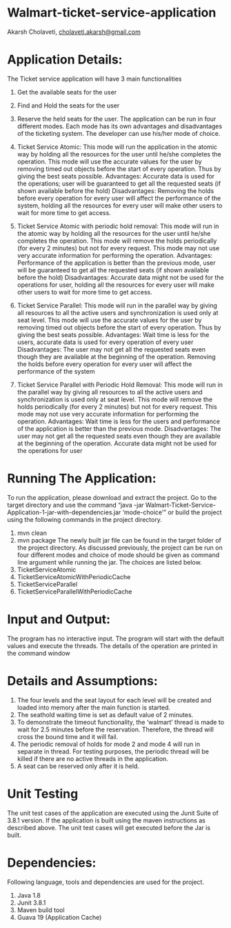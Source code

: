 # Walmart-ticket-service-application
Akarsh Cholaveti, cholaveti.akarsh@gmail.com

# Application Details:
The Ticket service application will have 3 main functionalities

1.	Get the available seats for the user
2.	Find and Hold the seats for the user
3.	Reserve the held seats for the user.
The application can be run in four different modes. Each mode has its own advantages and disadvantages of the ticketing system. The developer can use his/her mode of choice.

1.	Ticket Service Atomic: This mode will run the application in the atomic way by holding all the resources for the user until he/she completes the operation. This mode will use the accurate values for the user by removing timed out objects before the start of every operation. Thus by giving the best seats possible.
Advantages: Accurate data is used for the operations; user will be guaranteed to get all the requested seats (if shown available before the hold)
Disadvantages: Removing the holds before every operation for every user will affect the performance of the system, holding all the resources for every user will make other users to wait for more time to get access.

2.	Ticket Service Atomic with periodic hold removal: This mode will run in the atomic way by holding all the resources for the user until he/she completes the operation. This mode will remove the holds periodically (for every 2 minutes) but not for every request. This mode may not use very accurate information for performing the operation.
Advantages: Performance of the application is better than the previous mode, user will be guaranteed to get all the requested seats (if shown available before the hold)
Disadvantages: Accurate data might not be used for the operations for user, holding all the resources for every user will make other users to wait for more time to get access.

3.	Ticket Service Parallel: This mode will run in the parallel way by giving all resources to all the active users and synchronization is used only at seat level. This mode will use the accurate values for the user by removing timed out objects before the start of every operation. Thus by giving the best seats possible.
Advantages: Wait time is less for the users, accurate data is used for every operation of every user
Disadvantages: The user may not get all the requested seats even though they are available at the beginning of the operation. Removing the holds before every operation for every user will affect the performance of the system

4.	Ticket Service Parallel with Periodic Hold Removal: This mode will run in the parallel way by giving all resources to all the active users and synchronization is used only at seat level. This mode will remove the holds periodically (for every 2 minutes) but not for every request. This mode may not use very accurate information for performing the operation.
Advantages: Wait time is less for the users and performance of the application is better than the previous mode.
Disadvantages: The user may not get all the requested seats even though they are available at the beginning of the operation. Accurate data might not be used for the operations for user

# Running The Application: 
To run the application, please download and extract the project. Go to the target directory and use the command “java -jar Walmart-Ticket-Service-Application-1-jar-with-dependencies.jar ‘mode-choice’” or build the project using the following commands in the project directory.
1.	mvn clean
2.	mvn package
The newly built jar file can be found in the target folder of the project directory.
As discussed previously, the project can be run on four different modes and choice of mode should be given as command line argument while running the jar. The choices are listed below.
1.	TicketServiceAtomic
2.	TicketServiceAtomicWithPeriodicCache
3.	TicketServiceParallel
4.	TicketServiceParallelWithPeriodicCache

# Input and Output:
The program has no interactive input. The program will start with the default values and execute the threads. The details of the operation are printed in the command window

# Details and Assumptions:
1.	The four levels and the seat layout for each level will be created and loaded into memory after the main function is started.
2.	The seathold waiting time is set as default value of 2 minutes. 
3.	To demonstrate the timeout functionality, the ‘walmart’ thread is made to wait for 2.5 minutes before the reservation. Therefore, the thread will cross the bound time and it will fail.
4.	The periodic removal of holds for mode 2 and mode 4 will run in separate in thread. For testing purposes, the periodic thread will be killed if there are no active threads in the application.
5.	A seat can be reserved only after it is held.

# Unit Testing
The unit test cases of the application are executed using the Junit Suite of 3.8.1 version. If the application is built using the maven instructions as described above. The unit test cases will get executed before the Jar is built.

# Dependencies:
Following language, tools and dependencies are used for the project.

1.	Java 1.8
2.	Junit 3.8.1
3.	Maven build tool
4.	Guava 19 (Application Cache)
 
